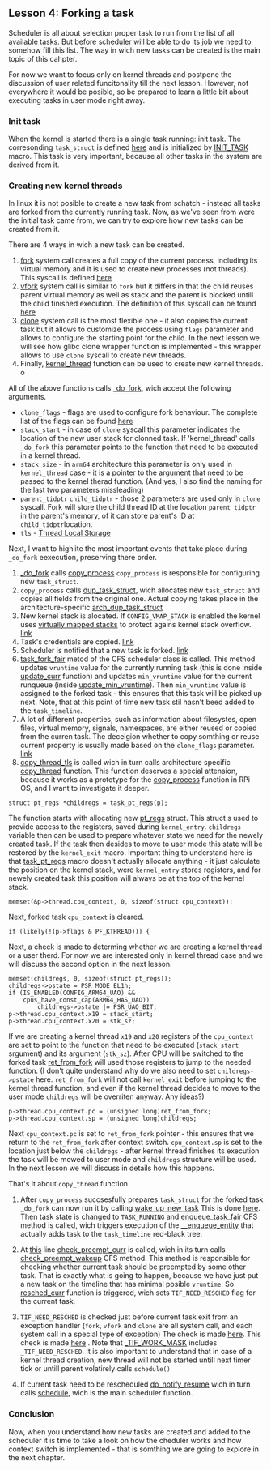 ## Lesson 4: Forking a task

Scheduler is all about selection proper task to run from  the list of all available tasks. But before scheduler will be able to do its job we need to somehow fill this list. The way in wich new tasks can be created is the main topic of this cahpter. 

For now we want to focus only on kernel threads and postpone the discussion of user related funcitonality till the next lesson. However, not everywhere it would be posible, so be prepared to learn a little bit about executing tasks in user mode right away.

### Init task

When the kernel is started there is a single task running: init task. The corresonding `task_struct` is defined [here](https://github.com/torvalds/linux/blob/v4.14/init/init_task.c#L20) and is initialized by [INIT_TASK](https://github.com/torvalds/linux/blob/v4.14/include/linux/init_task.h#L226) macro. This task is very important, because all other tasks in the system are derived from it.

### Creating new kernel threads

In linux it is not posible to create a new task from schatch - instead all tasks are forked from the currently running task. Now, as we've seen from were the initial task came from, we can try to explore how new tasks can be created from it. 

There are 4 ways in wich a new task can be created.

1. [fork](http://man7.org/linux/man-pages/man2/fork.2.html) system call creates a full copy of the current process, including its virtual memory and it is used to create new processes (not threads). This syscall is defined [here](https://github.com/torvalds/linux/blob/v4.14/kernel/fork.c#L2116)
1. [vfork](http://man7.org/linux/man-pages/man2/vfork.2.html) system call is similar to `fork` but it differs in that the child reuses parent virtual memory as well as stack and the parent is blocked untill the child finished execution. The definition of this syscall can be found [here](https://github.com/torvalds/linux/blob/v4.14/kernel/fork.c#L2128)
1. [clone](http://man7.org/linux/man-pages/man2/clone.2.html) system call is the most flexible one - it also copies the current task but it allows to customize the process using `flags` parameter and allows to configure the starting point for the child. In the next lesson we will see how glibc clone wrapper function is implemented - this wrapper allows to use `clone` syscall to create new threads. 
1. Finally, [kernel_thread](https://github.com/torvalds/linux/blob/v4.14/kernel/fork.c#L2109) function can be used to create new kernel threads. o

All of the above functions calls [_do_fork](https://github.com/torvalds/linux/blob/v4.14/kernel/fork.c#L2020), wich accept the following arguments.

* `clone_flags` - flags are used to configure fork behaviour. The complete list of the flags can be found [here](https://github.com/torvalds/linux/blob/v4.14/include/uapi/linux/sched.h#L8)
* `stack_start` - in case of `clone` syscall this parameter indicates the location of the new user stack for clonned task. If 'kernel_thread' calls `_do_fork` this parameter points to the function that need to be executed in a kernel thread.
* `stack_size` - in `arm64` architecture this parameter is only used in `kernel_thread` case - it is a pointer to the argument that need to be passed to the kernel therad function. (And yes, I also find the naming for the last two parameters missleading)
* `parent_tidptr` `child_tidptr` - those 2 parameters are used only in `clone` syscall. Fork will store the child thread ID at the location `parent_tidptr` in the parent's memory, of it can store parent's ID at `child_tidptr`location.
* `tls` - [Thread Local Storage](https://en.wikipedia.org/wiki/Thread-local_storage)

Next, I want to highlite the most important events that take place during `_do_fork` eexecution, preserving there order.

1. [_do_fork](https://github.com/torvalds/linux/blob/v4.14/kernel/fork.c#L2020) calls [copy_process](https://github.com/torvalds/linux/blob/v4.14/kernel/fork.c#L1539)  `copy_process` is responsible for configuring new `task_struct`.
1. `copy_process` calls [dup_task_struct](https://github.com/torvalds/linux/blob/v4.14/kernel/fork.c#L512), wich allocates new `task_struct` and copies all fields from the original one. Actual copying takes place in the architecture-specific [arch_dup_task_struct](https://github.com/torvalds/linux/blob/v4.14/arch/arm64/kernel/process.c#L244) 
1. New kernel stack is alocated. If `CONFIG_VMAP_STACK` is enabled the kernel uses [virtually mapped stacks](https://lwn.net/Articles/692208/) to protect agains kernel stack overflow. [link](https://github.com/torvalds/linux/blob/v4.14/kernel/fork.c#L525)
1. Task's credentials are copied. [link](https://github.com/torvalds/linux/blob/v4.14/kernel/fork.c#L1628)
1. Scheduler is notified that a new task is forked. [link](https://github.com/torvalds/linux/blob/v4.14/kernel/fork.c#L1727) 
1. [task_fork_fair](https://github.com/torvalds/linux/blob/v4.14/kernel/sched/fair.c#L9063) metod of the CFS scheduler class is called. This method updates `vruntime` value for the currently running task (this is done inside [update_curr](https://github.com/torvalds/linux/blob/v4.14/kernel/sched/fair.c#L827) function) and updates `min_vruntime` value for the current runqueue (inside [update_min_vruntime](https://github.com/torvalds/linux/blob/v4.14/kernel/sched/fair.c#L514)). Then `min_vruntime` value is assigned to the forked task - this ensures that this task will be picked up next. Note, that at this point of time new task stil hasn't beed added to the `task_timeline`.
1. A lot of different properties, such as information about filesystes, open files, virtual memory, signals, namespaces, are either reused or copied from the curren task. The deceigion whether to copy somthing or reuse current property is usually made based on the `clone_flags` parameter. [link](https://github.com/torvalds/linux/blob/v4.14/kernel/fork.c#L1731-L1765)
1. [copy_thread_tls](https://github.com/torvalds/linux/blob/v4.14/kernel/fork.c#L1766) is called wich in turn calls architecture specific [copy_thread](https://github.com/torvalds/linux/blob/v4.14/arch/arm64/kernel/process.c#L254) function. This function deserves a special attension, because it works as a prototype for the [copy_process](https://github.com/s-matyukevich/raspberry-pi-os/blob/master/src/lesson04/src/fork.c#L5) function in RPi OS, and I want to investigate it deeper.

  ```
  struct pt_regs *childregs = task_pt_regs(p);
  ```

  The function starts with allocating new [pt_regs](https://github.com/torvalds/linux/blob/v4.14/arch/arm64/include/asm/ptrace.h#L119) struct. This struct s used to provide access to the registers, saved during `kernel_entry`. `childregs` variable then can be used to prepare whatever state we need for the newely created task. If the task then desides to move to user mode this state will be restored by the `kernel_exit` macro. Important thing to understand here is that [task_pt_regs](https://github.com/torvalds/linux/blob/v4.14/arch/arm64/include/asm/processor.h#L161) macro doesn't actually allocate anything - it just calculate the position on the kernel stack, were `kernel_entry` stores  registers, and for newely created task this position will always be at the top of the kernel stack.

  ```
  memset(&p->thread.cpu_context, 0, sizeof(struct cpu_context));
  ```

  Next, forked task `cpu_context` is cleared.

  ```
  if (likely(!(p->flags & PF_KTHREAD))) {
  ```
  
  Next, a check is made to determing whether we are creating a kernel thread or a user therd. For now we are interested only in kernel thread case and we will discuss the second option in the next lesson.

  ```
  memset(childregs, 0, sizeof(struct pt_regs));
  childregs->pstate = PSR_MODE_EL1h;
  if (IS_ENABLED(CONFIG_ARM64_UAO) &&
      cpus_have_const_cap(ARM64_HAS_UAO))
          childregs->pstate |= PSR_UAO_BIT;
  p->thread.cpu_context.x19 = stack_start;
  p->thread.cpu_context.x20 = stk_sz;
  ```

  If we are creating a kernel thread `x19` and `x20` registers of the `cpu_context` are set to point to the function that need to be executed (`stack_start` srgument) and its argument (`stk_sz`). After CPU will be switched to the forked task [ret_from_fork](https://github.com/torvalds/linux/blob/v4.14/arch/arm64/kernel/entry.S#L942) will used those registers to jump to the needed function. (I don't quite understand why do we also need to set `childregs->pstate` here. `ret_from_fork` will not call `kernel_exit` before jumping to the kernel thread function, and even if the kernel thread decides to move to the user mode `childregs` will be overriten anyway. Any ideas?)
  
  ```
  p->thread.cpu_context.pc = (unsigned long)ret_from_fork;
  p->thread.cpu_context.sp = (unsigned long)childregs;
  ```

  Next `cpu_context.pc` is set to `ret_from_fork` pointer - this ensures that we return to the `ret_from_fork` after context switch. `cpu_context.sp` is set to the location just below the `childregs` - after kernel thread finishes its execution the task will be mowed to user mode and `childregs` structure will be used. In the next lesson we will discuss in details how this happens.

  That's it about `copy_thread` function. 

1. After `copy_process` succsesfully prepares `task_struct` for the forked task `_do_fork` can now run it by calling [wake_up_new_task](https://github.com/torvalds/linux/blob/v4.14/kernel/sched/core.c#L2438) This is done [here](https://github.com/torvalds/linux/blob/v4.14/kernel/fork.c#L2074). Then task state is changed to `TASK_RUNNING` and  [enqueue_task_fair](https://github.com/torvalds/linux/blob/v4.14/kernel/sched/fair.c#L4879) CFS method is called, wich triggers execution of the [__enqueue_entity](https://github.com/torvalds/linux/blob/v4.14/kernel/sched/fair.c#L549) that actually adds task to the `task_timeline` red-black tree.

1. At [this](https://github.com/torvalds/linux/blob/v4.14/kernel/sched/core.c#L2463) line [check_preempt_curr](https://github.com/torvalds/linux/blob/v4.14/kernel/sched/core.c#L871) is called, wich in its turn calls [check_preempt_wakeup](https://github.com/torvalds/linux/blob/v4.14/kernel/sched/fair.c#L6167) CFS method. This method is responsible for checking whether current task should be preempted by some other task. That is exactly what is going to happen, because we have just put a new task on the timeline that has minimal posible `vruntime`. So [resched_curr](https://github.com/torvalds/linux/blob/v4.14/kernel/sched/core.c#L479) function is triggered, wich sets `TIF_NEED_RESCHED` flag for the current task.

1. `TIF_NEED_RESCHED` is checked just before current task exit from an exception handler (`fork`, `vfork` and `clone` are all system call, and each system call in a special type of exception) The check is made [here](). This check is made [here](https://github.com/torvalds/linux/blob/v4.14/arch/arm64/kernel/entry.S#L801) . Note that [_TIF_WORK_MASK](https://github.com/torvalds/linux/blob/v4.14/arch/arm64/include/asm/thread_info.h#L109) includes `_TIF_NEED_RESCHED`. It is also important to understand that in case of a kernel thread creation, new thread will not be started untill next timer tick or untill parent volatirely calls `schedule()`

1. If current task need to be rescheduled [do_notify_resume](https://github.com/torvalds/linux/blob/v4.14/arch/arm64/kernel/signal.c#L744) wich in turn calls [schedule](https://github.com/torvalds/linux/blob/v4.14/kernel/sched/core.c#L3418), wich is the main scheduler function. 

### Conclusion

Now, when you understand how new tasks are created and added to the scheduler it is time to take a look on how the cheduler works and how context switch is implemented - that is somthing we are going to explore  in the next chapter.
